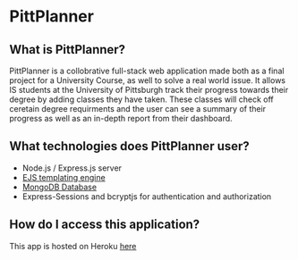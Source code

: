 # PittPlanner

## What is PittPlanner?

PittPlanner is a collobrative full-stack web application made both as a final project for a University Course, as well to solve a real world issue. It allows IS students
at the University of Pittsburgh track their progress towards their degree by adding classes they have taken. These classes will check off ceretain degree requirments 
and the user can see a summary of their progress as well as an in-depth report from their dashboard.

## What technologies does PittPlanner user?
- Node.js / Express.js server
- [EJS templating engine](https://ejs.co/)
- [MongoDB Database](https://www.mongodb.com/)
- Express-Sessions and bcryptjs for authentication and authorization


## How do I access this application?

This app is hosted on Heroku [here](https://pittplanner.herokuapp.com/)
